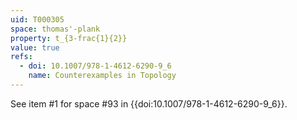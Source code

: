 ```yaml
---
uid: T000305
space: thomas'-plank
property: t_{3-frac{1}{2}}
value: true
refs:
  - doi: 10.1007/978-1-4612-6290-9_6
    name: Counterexamples in Topology
---
```

See item #1 for space #93 in {{doi:10.1007/978-1-4612-6290-9_6}}.
